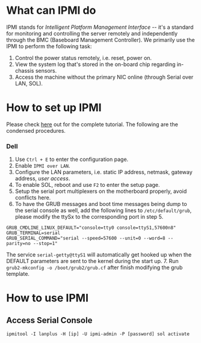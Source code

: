 # What can IPMI do
IPMI stands for _Intelligent Platform Management Interface_ -- it's a standard for monitoring and controlling the server remotely and independently through the BMC (Baseboard Management Controller). We primarily use the IPMI to perform the following task:  
1. Control the power status remotely, i.e. reset, power on.
2. View the system log that's stored in the on-board chip regarding in-chassis sensors.
3. Access the machine without the primary NIC online (through Serial over LAN, SOL).

# How to set up IPMI
Please check [here](http://www.alleft.com/sysadmin/ipmi-sol-inexpensive-remote-console/) out for the complete tutorial. The following are the condensed procedures. 

### Dell
1. Use `Ctrl + E` to enter the configuration page.
2. Enable `IPMI over LAN`. 
3. Configure the LAN parameters, i.e. static IP address, netmask, gateway address, _user access_.
4. To enable SOL, reboot and use `F2` to enter the setup page.
5. Setup the serial port multiplexers on the motherboard properly, avoid conflicts here.
6. To have the GRUB messages and boot time messages being dump to the serial console as well, add the following lines to `/etc/default/grub`, please modify the ttySx to the corresponding port in step 5.
```
GRUB_CMDLINE_LINUX_DEFAULT="console=tty0 console=ttyS1,57600n8"
GRUB_TERMINAL=serial
GRUB_SERIAL_COMMAND="serial --speed=57600 --unit=0 --word=8 --parity=no --stop=1"
```
The service `serial-getty@ttyS1` will automatically get hooked up when the DEFAULT parameters are sent to the kernel during the start up.
7. Run `grub2-mkconfig -o /boot/grub2/grub.cf` after finish modifying the grub template.

# How to use IPMI

## Access Serial Console

`ipmitool -I lanplus -H [ip] -U ipmi-admin -P [password] sol activate`